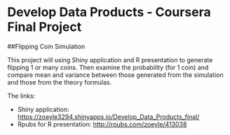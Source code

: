 # Develop Data Products - Coursera Final Project

##Flipping Coin Simulation

This project will using Shiny application and R presentation to generate flipping 1 or many coins. Then examine the probability (for 1 coin) and compare mean and variance between those generated from the simulation and those from the theory formulas.

The links:

- Shiny application: https://zoeyle3294.shinyapps.io/Develop_Data_Products_final/
- Rpubs for R presentation: http://rpubs.com/zoeyle/413038
